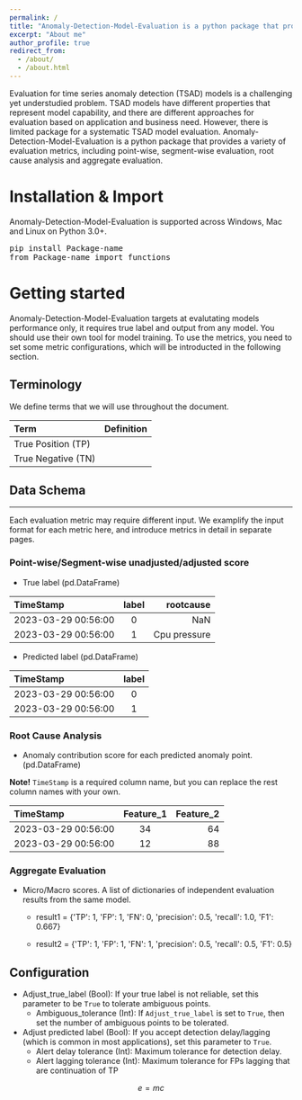 ```yaml
---
permalink: /
title: "Anomaly-Detection-Model-Evaluation is a python package that provides a variaty of metrics to evaluate anomaly detection models."
excerpt: "About me"
author_profile: true
redirect_from: 
  - /about/
  - /about.html
---
```

Evaluation for time series anomaly detection (TSAD) models is a challenging yet understudied problem. TSAD models have different properties that represent model capability, and there are different approaches for evaluation based on application and business need. However, there is limited package for a systematic TSAD model evaluation. Anomaly-Detection-Model-Evaluation is a python package that provides a variety of evaluation metrics, including point-wise, segment-wise evaluation, root cause analysis and aggregate evaluation. 

# Installation & Import

Anomaly-Detection-Model-Evaluation is supported across Windows, Mac and Linux on Python 3.0+.


<pre>
pip install Package-name
from Package-name import functions
</pre>

# Getting started

Anomaly-Detection-Model-Evaluation targets at evalutating models performance only, it requires true label and output from any model. You should use their own tool for model training. To use the metrics, you need to set some metric configurations, which will be introducted in the following section. 

## Terminology
We define terms that we will use throughout the document.

| Term | Definition |
|:--------|:-------:|
| True Position (TP)  |   |
| True Negative (TN)  |  |

## Data Schema
------
Each evaluation metric may require different input. We examplify the input format for each metric here, and introduce metrics in detail in separate pages.

### Point-wise/Segment-wise unadjusted/adjusted score
* True label (pd.DataFrame)

| TimeStamp | label | rootcause |
|:--------|:-------:|--------:|
| 2023-03-29 00:56:00   | 0 | NaN   |
| 2023-03-29 00:56:00   | 1 | Cpu pressure   |

* Predicted label (pd.DataFrame)

| TimeStamp | label | 
|:--------|:-------:|
| 2023-03-29 00:56:00   | 0 | 
| 2023-03-29 00:56:00   | 1 |

### Root Cause Analysis
* Anomaly contribution score for each predicted anomaly point. (pd.DataFrame)

**Note!** `TimeStamp` is a required column name, but you can replace the rest column names with your own.

| TimeStamp | Feature_1 | Feature_2 |
|:--------|:-------:|-------:|
| 2023-03-29 00:56:00   | 34 | 64|
| 2023-03-29 00:56:00   | 12 |  88|


### Aggregate Evaluation
* Micro/Macro scores. A list of dictionaries of independent evaluation results from the same model.

  * result1 = {'TP': 1, 'FP': 1, 'FN': 0,  'precision': 0.5, 'recall': 1.0, 'F1': 0.667}

  * result2 = {'TP': 1, 'FP': 1, 'FN': 1,  'precision': 0.5, 'recall': 0.5, 'F1': 0.5}


## Configuration

* Adjust_true_label (Bool): If your true label is not reliable, set this parameter to be `True` to tolerate ambiguous points.
  * Ambiguous_tolerance (Int): If `Adjust_true_label` is set to `True`, then set the number of ambiguous points to be tolerated.
* Adjust predicted label (Bool): If you accept detection delay/lagging (which is common in most applications), set this parameter to `True`.
  * Alert delay tolerance (Int): Maximum tolerance for detection delay. 
  * Alert lagging tolerance (Int): Maximum tolerance for FPs lagging that are continuation of TP


$$e=mc$$




